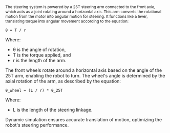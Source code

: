 <p style="font-size: 12px;">
The steering system is powered by a 25T steering arm connected to the front axle, which acts as a joint rotating around a horizontal axis. This arm converts the rotational motion from the motor into angular motion for steering. It functions like a lever, translating torque into angular movement according to the equation:

    θ = T / r

Where:
- θ is the angle of rotation,
- T is the torque applied, and
- r is the length of the arm.

The front wheels rotate around a horizontal axis based on the angle of the 25T arm, enabling the robot to turn. The wheel's angle is determined by the axial rotation of the arm, as described by the equation:

    θ_wheel = (L / r) * θ_25T

Where:
- L is the length of the steering linkage.

Dynamic simulation ensures accurate translation of motion, optimizing the robot's steering performance.
</p>
